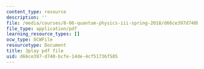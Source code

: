 ```yaml
---
content_type: resource
description: ''
file: /media/courses/8-06-quantum-physics-iii-spring-2018/d66ce397d740bcfe14de4cf51736f585_2N0OXAiX-BM.pdf
file_type: application/pdf
learning_resource_types: []
ocw_type: OCWFile
resourcetype: Document
title: 3play pdf file
uid: d66ce397-d740-bcfe-14de-4cf51736f585
---
```

